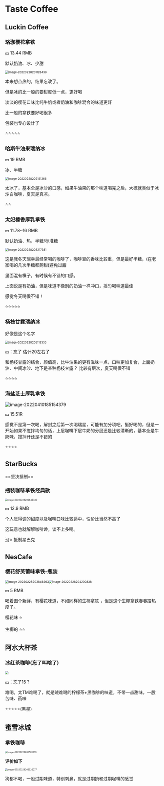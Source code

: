 # Taste Coffee

## Luckin Coffee

### 珞珈樱花拿铁

💴 13.44 RMB

默认奶油、冰、少甜

<img src="https://gitee.com/zzy9/cloudimage/raw/master/image-20220228201128439.png" alt="image-20220228201128439" style="zoom:67%;" />



本来想点热的，结果忘改了。

但是冰的比一般的要甜度低一点，更好喝

淡淡的樱花口味比纯牛奶或者奶油和咖啡混合的味道更好

比一般的拿铁要好喝很多

包装也专心设计了

⭐⭐⭐⭐⭐ 

### 哈斯牛油果瑞纳冰

💴 19 RMB

冰、半糖

<img src="https://gitee.com/zzy9/cloudimage/raw/master/image-20220228202151366.png" alt="image-20220228202151366" style="zoom:67%;" />

太冰了，基本全是冰沙的口感，如果牛油果的那个味道喝完之后，大概就类似于冰沙白咖啡，夏天是真凉。

⭐⭐

### 太妃榛香厚乳拿铁

💴 11.78~16 RMB

默认奶油、热、半糖/标准糖

<img src="https://gitee.com/zzy9/cloudimage/raw/master/image-20220228203217381.png" alt="image-20220228203217381" style="zoom:67%;" />

这是我冬天瑞幸最经常喝的咖啡了，咖啡豆的香味比较重，但是最好半糖，(在老家喝的几次半糖都齁甜)避免过甜

里面混有榛子，有时候有不错的口感。

上面说是有奶油，但是味道不像别的奶油一样冲口，摇匀喝味道最佳

感觉冬天喝很不错！

⭐⭐⭐⭐⭐

### 杨枝甘露瑞纳冰

好像是这个名字

<img src="https://gitee.com/zzy9/cloudimage/raw/master/image-20220228205113335.png" alt="image-20220228205113335" style="zoom:67%;" />

💴：忘了 估计20左右了

和杨枝甘露的结合，颜值高，比牛油果的更有滋味一点，口味更加复合，上面奶油、中间冰沙、地下是某种杨枝甘露？ 比较有层次，夏天喝很不错

⭐⭐⭐⭐

### 海盐芝士厚乳拿铁

![image-20220410185154379](https://vvtorres.oss-cn-beijing.aliyuncs.com/image-20220410185154379.png)

💴 15.51R

感觉不是第一次喝，解封之后第一次喝瑞星，可能有加分项吧，挺好喝的，但是一开始如果不搅拌均匀的话，上层咖啡下层牛奶的分层还是比较清晰的，基本全是牛奶味，搅拌开还是不错的

⭐⭐⭐⭐



## StarBucks

==坚决抵制==



### 瓶装咖啡拿铁经典款

<img src="https://gitee.com/zzy9/cloudimage/raw/master/image-20220228202649330.png" alt="image-20220228202649330" style="zoom:50%;" />

💴 12.9 RMB

个人觉得调的甜度以及咖啡口味比较适中，性价比当然不高了

这玩意也就解解咖啡馋，谈不上多喝。

没⭐ 抵制星巴克



## NesCafe

### 樱花舒芙蕾味拿铁-瓶装

<img src="https://gitee.com/zzy9/cloudimage/raw/master/image-20220228203846263.png" alt="image-20220228203846263" style="zoom:68.5%;" /><img src="https://gitee.com/zzy9/cloudimage/raw/master/image-20220228204200838.png" alt="image-20220228204200838" style="zoom:67%;" />



💴 5 RMB

喝着图个新鲜，有樱花味道，不如同样的生椰拿铁 ，但是这个生椰拿铁春春蹭热度了。

樱花味	⭐

生椰的	⭐⭐





## 阿水大杯茶

### 冰红茶咖啡(忘了叫啥了)

<img src="https://gitee.com/zzy9/cloudimage/raw/master/image-20220228204605538.png" style="zoom:67%;" />

💴：忘了15？

难喝，太TM难喝了，就是贼难喝的柠檬茶+黑咖啡的味道，不带一点甜味，一股苦味、药味

⭐⭐⭐⭐⭐(黑星)





## 蜜雪冰城

### 拿铁咖啡

<img src="https://gitee.com/zzy9/cloudimage/raw/master/image-20220228205501339.png" alt="image-20220228205501339" style="zoom:50%;" />

**评价如下**

<img src="https://gitee.com/zzy9/cloudimage/raw/master/image-20220228205526277.png" alt="image-20220228205526277" style="zoom:50%;" />

狗都不喝，一股过期味道，特别刺鼻，就是过期奶和过期咖啡的感觉